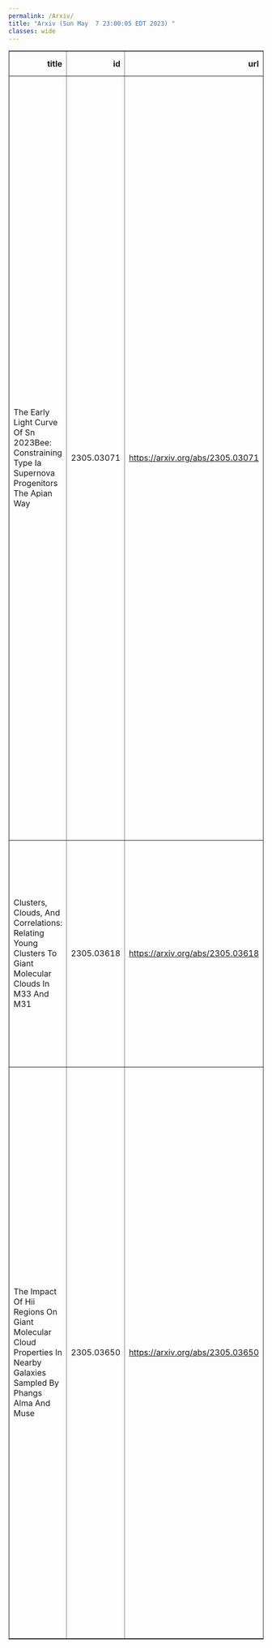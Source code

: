 ```yaml
---
permalink: /Arxiv/
title: "Arxiv (Sun May  7 23:00:05 EDT 2023) "
classes: wide
---
```

<table border="1" class="dataframe">
  <thead>
    <tr style="text-align: right;">
      <th>title</th>
      <th>id</th>
      <th>url</th>
      <th>authors</th>
      <th>Local Authors</th>
    </tr>
  </thead>
  <tbody>
    <tr>
      <td>The Early Light Curve Of Sn 2023Bee: Constraining Type Ia Supernova   Progenitors The Apian Way</td>
      <td>2305.03071</td>
      <td><a href="https://arxiv.org/abs/2305.03071" target="_blank">https://arxiv.org/abs/2305.03071</a></td>
      <td>Griffin Hosseinzadeh, David J. Sand, Sumit K. Sarbadhicary, Stuart D. Ryder, Saurabh W. Jha, Yize Dong, K. Azalee Bostroem, Jennifer E. Andrews, Emily Hoang, Daryl Janzen, Jacob E. Jencson, Michael Lundquist, Nicolas E. Meza Retamal, Jeniveve Pearson, Manisha Shrestha, Stefano Valenti, Samuel Wyatt, Joseph Farah, D. Andrew Howell, Curtis Mccully, Megan Newsome, Estefania Padilla Gonzalez, Craig Pellegrino, Giacomo Terreran, Muzoun Alzaabi, Elizabeth M. Green, Jessica L. Gurney, Peter A. Milne, Kaycee I. Ridenhour, Nathan Smith, Paulina Soto Robles, Lindsey A. Kwok, Michaela Schwab, Mariusz Gromadzki, David A. H. Buckley, Koichi Itagaki, Daichi Hiramatsu, Laura Chomiuk, Peter Lundqvist, Joshua Haislip, Vladimir Kouprianov, Daniel E. Reichart</td>
      <td>Sumit Sarbadhicary</td>
    </tr>
    <tr>
      <td>Clusters, Clouds, And Correlations: Relating Young Clusters To Giant   Molecular Clouds In M33 And M31</td>
      <td>2305.03618</td>
      <td><a href="https://arxiv.org/abs/2305.03618" target="_blank">https://arxiv.org/abs/2305.03618</a></td>
      <td>Joshua Peltonen, Erik Rosolowsky, L. Clifton Johnson, Anil C. Seth, Julianne Dalcanton, Eric F. Bell, Jonathan Braine, Eric W. Koch, Margaret Lazzarini, Adam K. Leroy, Evan D. Skillman, Adam Smercina, Tobin Wainer, Benjamin F. Williams</td>
      <td>Adam Leroy</td>
    </tr>
    <tr>
      <td>The Impact Of Hii Regions On Giant Molecular Cloud Properties In Nearby   Galaxies Sampled By Phangs Alma And Muse</td>
      <td>2305.03650</td>
      <td><a href="https://arxiv.org/abs/2305.03650" target="_blank">https://arxiv.org/abs/2305.03650</a></td>
      <td>Antoine Zakardjian, Jérôme Pety, Cinthya N. Herrera, Annie Hughes, Elias Oakes, Kathryn Kreckel, Chris Faesi, Simon C. O. Glover, Brent Groves, Ralf S. Klessen, Sharon Meidt, Ashley Barnes, Francesco Belfiore, Ivana Bešlić, Frank Bigiel, Guillermo A. Blanc, Mélanie Chevance, Daniel A. Dale, Jakob Den Brok, Cosima Eibensteiner, Eric Emsellem, Axel García-Rodríguez, Kathryn Grasha, Eric W. Koch, Adam K. Leroy, Daizhong Liu, Rebecca Mc Elroy, Lukas Neumann, Hsi-An Pan, Miguel Querejeta, Alessandro Razza, Erik Rosolowsky, Toshiki Saito, Francesco Santoro, Eva Schinnerer, Jiyai Sun, Antonio Usero, Elizabeth J. Watkins, Thomas Williams</td>
      <td>Adam Leroy</td>
    </tr>
  </tbody>
</table>
